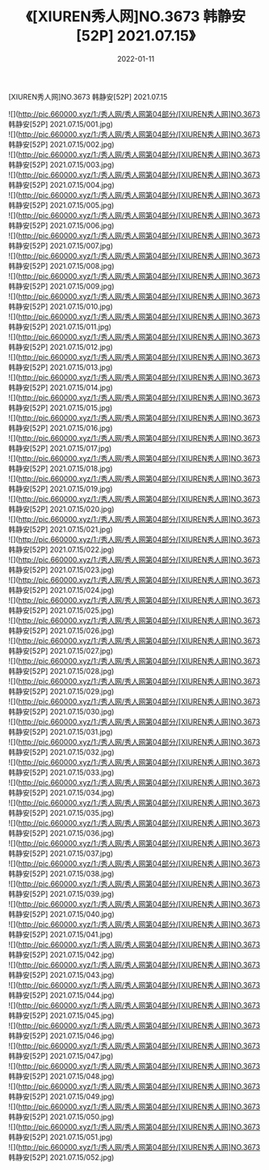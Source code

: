 ﻿---
layout: post
title:  《[XIUREN秀人网]NO.3673 韩静安[52P] 2021.07.15》
date:   2022-01-11
img: http://pic.660000.xyz/1:/秀人网/秀人网第04部分/[XIUREN秀人网]NO.3673 韩静安[52P] 2021.07.15/000.jpg
categories: [美女, 清纯, 唯美]
---

[XIUREN秀人网]NO.3673 韩静安[52P] 2021.07.15

 ![](http://pic.660000.xyz/1:/秀人网/秀人网第04部分/[XIUREN秀人网]NO.3673 韩静安[52P] 2021.07.15/001.jpg) <br>![](http://pic.660000.xyz/1:/秀人网/秀人网第04部分/[XIUREN秀人网]NO.3673 韩静安[52P] 2021.07.15/002.jpg) <br>![](http://pic.660000.xyz/1:/秀人网/秀人网第04部分/[XIUREN秀人网]NO.3673 韩静安[52P] 2021.07.15/003.jpg) <br>![](http://pic.660000.xyz/1:/秀人网/秀人网第04部分/[XIUREN秀人网]NO.3673 韩静安[52P] 2021.07.15/004.jpg) <br>![](http://pic.660000.xyz/1:/秀人网/秀人网第04部分/[XIUREN秀人网]NO.3673 韩静安[52P] 2021.07.15/005.jpg) <br>![](http://pic.660000.xyz/1:/秀人网/秀人网第04部分/[XIUREN秀人网]NO.3673 韩静安[52P] 2021.07.15/006.jpg) <br>![](http://pic.660000.xyz/1:/秀人网/秀人网第04部分/[XIUREN秀人网]NO.3673 韩静安[52P] 2021.07.15/007.jpg) <br>![](http://pic.660000.xyz/1:/秀人网/秀人网第04部分/[XIUREN秀人网]NO.3673 韩静安[52P] 2021.07.15/008.jpg) <br>![](http://pic.660000.xyz/1:/秀人网/秀人网第04部分/[XIUREN秀人网]NO.3673 韩静安[52P] 2021.07.15/009.jpg) <br>![](http://pic.660000.xyz/1:/秀人网/秀人网第04部分/[XIUREN秀人网]NO.3673 韩静安[52P] 2021.07.15/010.jpg) <br>![](http://pic.660000.xyz/1:/秀人网/秀人网第04部分/[XIUREN秀人网]NO.3673 韩静安[52P] 2021.07.15/011.jpg) <br>![](http://pic.660000.xyz/1:/秀人网/秀人网第04部分/[XIUREN秀人网]NO.3673 韩静安[52P] 2021.07.15/012.jpg) <br>![](http://pic.660000.xyz/1:/秀人网/秀人网第04部分/[XIUREN秀人网]NO.3673 韩静安[52P] 2021.07.15/013.jpg) <br>![](http://pic.660000.xyz/1:/秀人网/秀人网第04部分/[XIUREN秀人网]NO.3673 韩静安[52P] 2021.07.15/014.jpg) <br>![](http://pic.660000.xyz/1:/秀人网/秀人网第04部分/[XIUREN秀人网]NO.3673 韩静安[52P] 2021.07.15/015.jpg) <br>![](http://pic.660000.xyz/1:/秀人网/秀人网第04部分/[XIUREN秀人网]NO.3673 韩静安[52P] 2021.07.15/016.jpg) <br>![](http://pic.660000.xyz/1:/秀人网/秀人网第04部分/[XIUREN秀人网]NO.3673 韩静安[52P] 2021.07.15/017.jpg) <br>![](http://pic.660000.xyz/1:/秀人网/秀人网第04部分/[XIUREN秀人网]NO.3673 韩静安[52P] 2021.07.15/018.jpg) <br>![](http://pic.660000.xyz/1:/秀人网/秀人网第04部分/[XIUREN秀人网]NO.3673 韩静安[52P] 2021.07.15/019.jpg) <br>![](http://pic.660000.xyz/1:/秀人网/秀人网第04部分/[XIUREN秀人网]NO.3673 韩静安[52P] 2021.07.15/020.jpg) <br>![](http://pic.660000.xyz/1:/秀人网/秀人网第04部分/[XIUREN秀人网]NO.3673 韩静安[52P] 2021.07.15/021.jpg) <br>![](http://pic.660000.xyz/1:/秀人网/秀人网第04部分/[XIUREN秀人网]NO.3673 韩静安[52P] 2021.07.15/022.jpg) <br>![](http://pic.660000.xyz/1:/秀人网/秀人网第04部分/[XIUREN秀人网]NO.3673 韩静安[52P] 2021.07.15/023.jpg) <br>![](http://pic.660000.xyz/1:/秀人网/秀人网第04部分/[XIUREN秀人网]NO.3673 韩静安[52P] 2021.07.15/024.jpg) <br>![](http://pic.660000.xyz/1:/秀人网/秀人网第04部分/[XIUREN秀人网]NO.3673 韩静安[52P] 2021.07.15/025.jpg) <br>![](http://pic.660000.xyz/1:/秀人网/秀人网第04部分/[XIUREN秀人网]NO.3673 韩静安[52P] 2021.07.15/026.jpg) <br>![](http://pic.660000.xyz/1:/秀人网/秀人网第04部分/[XIUREN秀人网]NO.3673 韩静安[52P] 2021.07.15/027.jpg) <br>![](http://pic.660000.xyz/1:/秀人网/秀人网第04部分/[XIUREN秀人网]NO.3673 韩静安[52P] 2021.07.15/028.jpg) <br>![](http://pic.660000.xyz/1:/秀人网/秀人网第04部分/[XIUREN秀人网]NO.3673 韩静安[52P] 2021.07.15/029.jpg) <br>![](http://pic.660000.xyz/1:/秀人网/秀人网第04部分/[XIUREN秀人网]NO.3673 韩静安[52P] 2021.07.15/030.jpg) <br>![](http://pic.660000.xyz/1:/秀人网/秀人网第04部分/[XIUREN秀人网]NO.3673 韩静安[52P] 2021.07.15/031.jpg) <br>![](http://pic.660000.xyz/1:/秀人网/秀人网第04部分/[XIUREN秀人网]NO.3673 韩静安[52P] 2021.07.15/032.jpg) <br>![](http://pic.660000.xyz/1:/秀人网/秀人网第04部分/[XIUREN秀人网]NO.3673 韩静安[52P] 2021.07.15/033.jpg) <br>![](http://pic.660000.xyz/1:/秀人网/秀人网第04部分/[XIUREN秀人网]NO.3673 韩静安[52P] 2021.07.15/034.jpg) <br>![](http://pic.660000.xyz/1:/秀人网/秀人网第04部分/[XIUREN秀人网]NO.3673 韩静安[52P] 2021.07.15/035.jpg) <br>![](http://pic.660000.xyz/1:/秀人网/秀人网第04部分/[XIUREN秀人网]NO.3673 韩静安[52P] 2021.07.15/036.jpg) <br>![](http://pic.660000.xyz/1:/秀人网/秀人网第04部分/[XIUREN秀人网]NO.3673 韩静安[52P] 2021.07.15/037.jpg) <br>![](http://pic.660000.xyz/1:/秀人网/秀人网第04部分/[XIUREN秀人网]NO.3673 韩静安[52P] 2021.07.15/038.jpg) <br>![](http://pic.660000.xyz/1:/秀人网/秀人网第04部分/[XIUREN秀人网]NO.3673 韩静安[52P] 2021.07.15/039.jpg) <br>![](http://pic.660000.xyz/1:/秀人网/秀人网第04部分/[XIUREN秀人网]NO.3673 韩静安[52P] 2021.07.15/040.jpg) <br>![](http://pic.660000.xyz/1:/秀人网/秀人网第04部分/[XIUREN秀人网]NO.3673 韩静安[52P] 2021.07.15/041.jpg) <br>![](http://pic.660000.xyz/1:/秀人网/秀人网第04部分/[XIUREN秀人网]NO.3673 韩静安[52P] 2021.07.15/042.jpg) <br>![](http://pic.660000.xyz/1:/秀人网/秀人网第04部分/[XIUREN秀人网]NO.3673 韩静安[52P] 2021.07.15/043.jpg) <br>![](http://pic.660000.xyz/1:/秀人网/秀人网第04部分/[XIUREN秀人网]NO.3673 韩静安[52P] 2021.07.15/044.jpg) <br>![](http://pic.660000.xyz/1:/秀人网/秀人网第04部分/[XIUREN秀人网]NO.3673 韩静安[52P] 2021.07.15/045.jpg) <br>![](http://pic.660000.xyz/1:/秀人网/秀人网第04部分/[XIUREN秀人网]NO.3673 韩静安[52P] 2021.07.15/046.jpg) <br>![](http://pic.660000.xyz/1:/秀人网/秀人网第04部分/[XIUREN秀人网]NO.3673 韩静安[52P] 2021.07.15/047.jpg) <br>![](http://pic.660000.xyz/1:/秀人网/秀人网第04部分/[XIUREN秀人网]NO.3673 韩静安[52P] 2021.07.15/048.jpg) <br>![](http://pic.660000.xyz/1:/秀人网/秀人网第04部分/[XIUREN秀人网]NO.3673 韩静安[52P] 2021.07.15/049.jpg) <br>![](http://pic.660000.xyz/1:/秀人网/秀人网第04部分/[XIUREN秀人网]NO.3673 韩静安[52P] 2021.07.15/050.jpg) <br>![](http://pic.660000.xyz/1:/秀人网/秀人网第04部分/[XIUREN秀人网]NO.3673 韩静安[52P] 2021.07.15/051.jpg) <br>![](http://pic.660000.xyz/1:/秀人网/秀人网第04部分/[XIUREN秀人网]NO.3673 韩静安[52P] 2021.07.15/052.jpg) <br>